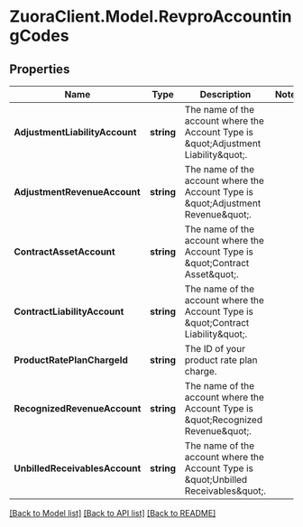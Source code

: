 # ZuoraClient.Model.RevproAccountingCodes

## Properties

Name | Type | Description | Notes
------------ | ------------- | ------------- | -------------
**AdjustmentLiabilityAccount** | **string** | The name of the account where the Account Type is \&quot;Adjustment Liability\&quot;. | 
**AdjustmentRevenueAccount** | **string** | The name of the account where the Account Type is \&quot;Adjustment Revenue\&quot;. | 
**ContractAssetAccount** | **string** | The name of the account where the Account Type is \&quot;Contract Asset\&quot;. | 
**ContractLiabilityAccount** | **string** | The name of the account where the Account Type is \&quot;Contract Liability\&quot;. | 
**ProductRatePlanChargeId** | **string** | The ID of your product rate plan charge. | 
**RecognizedRevenueAccount** | **string** | The name of the account where the Account Type is \&quot;Recognized Revenue\&quot;. | 
**UnbilledReceivablesAccount** | **string** | The name of the account where the Account Type is \&quot;Unbilled Receivables\&quot;. | 

[[Back to Model list]](../README.md#documentation-for-models) [[Back to API list]](../README.md#documentation-for-api-endpoints) [[Back to README]](../README.md)

